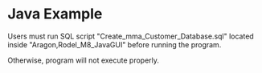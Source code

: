 # Java Example

Users must run SQL script "Create_mma_Customer_Database.sql" located 
inside "Aragon,Rodel_M8_JavaGUI" before running the program.

Otherwise, program will not execute properly.